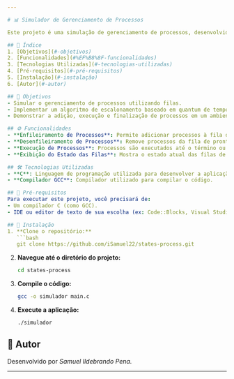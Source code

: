 ```yaml
---

# 📊 Simulador de Gerenciamento de Processos

Este projeto é uma simulação de gerenciamento de processos, desenvolvido no contexto da disciplina de **Sistemas Operacionais**. O código é escrito em C e implementa um algoritmo de escalonamento de processos utilizando filas. A aplicação gerencia a execução de processos através de uma abordagem de preempção com um quantum de tempo.

## 📑 Índice
1. [Objetivos](#-objetivos)
2. [Funcionalidades](#%EF%B8%8F-funcionalidades)
3. [Tecnologias Utilizadas](#-tecnologias-utilizadas)
4. [Pré-requisitos](#-pré-requisitos)
5. [Instalação](#-instalação)
6. [Autor](#-autor)

## 🎯 Objetivos
- Simular o gerenciamento de processos utilizando filas.
- Implementar um algoritmo de escalonamento baseado em quantum de tempo.
- Demonstrar a adição, execução e finalização de processos em um ambiente controlado.

## ⚙️ Funcionalidades
- **Enfileiramento de Processos**: Permite adicionar processos à fila de prontos.
- **Desenfileiramento de Processos**: Remove processos da fila de prontos para execução.
- **Execução de Processos**: Processos são executados até o término ou até que o quantum expire, resultando em preempção.
- **Exibição do Estado das Filas**: Mostra o estado atual das filas de processos, incluindo filas de prontos, espera, execução e finalizados.

## 🛠 Tecnologias Utilizadas
- **C**: Linguagem de programação utilizada para desenvolver a aplicação.
- **Compilador GCC**: Compilador utilizado para compilar o código.

## 📝 Pré-requisitos
Para executar este projeto, você precisará de:
- Um compilador C (como GCC).
- IDE ou editor de texto de sua escolha (ex: Code::Blocks, Visual Studio Code).

## 🚀 Instalação
1. **Clone o repositório:**
   ```bash
   git clone https://github.com/iSamuel22/states-process.git
   ```

2. **Navegue até o diretório do projeto:**
   ```bash
   cd states-process
   ```

3. **Compile o código:**
   ```bash
   gcc -o simulador main.c
   ```

4. **Execute a aplicação:**
   ```bash
   ./simulador
   ```

## 👤 Autor
Desenvolvido por _Samuel Ildebrando Pena._

---
```

